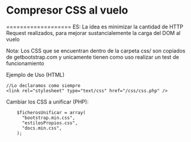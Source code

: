 # Compresor CSS al vuelo
===================
ES: La idea es minimizar la cantidad de HTTP Request realizados, para mejorar sustancialemente la carga del DOM al vuelo

Nota: Los CSS que se encuentran dentro de la carpeta css/ son copiados de getbootstrap.com y unicamente tienen como uso realizar un test de funcionamiento

Ejemplo de Uso (HTML)
```
//Lo declaramos como siempre
<link rel="stylesheet" type="text/css" href="/css/css.php" />
```

Cambiar los CSS a unificar (PHP): 
```
	$ficherosUnificar = array(
	  "bootstrap.min.css",
	  "estilosPropios.css",
	  "docs.min.css",
	);
```
